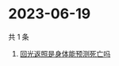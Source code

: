 # 2023-06-19

共 1 条

<!-- BEGIN ZHIHUSEARCH -->
<!-- 最后更新时间 Mon Jun 19 2023 07:11:39 GMT+0800 (China Standard Time) -->
1. [回光返照是身体能预测死亡吗](https://www.zhihu.com/search?q=回光返照是身体能预测死亡吗)
<!-- END ZHIHUSEARCH -->
